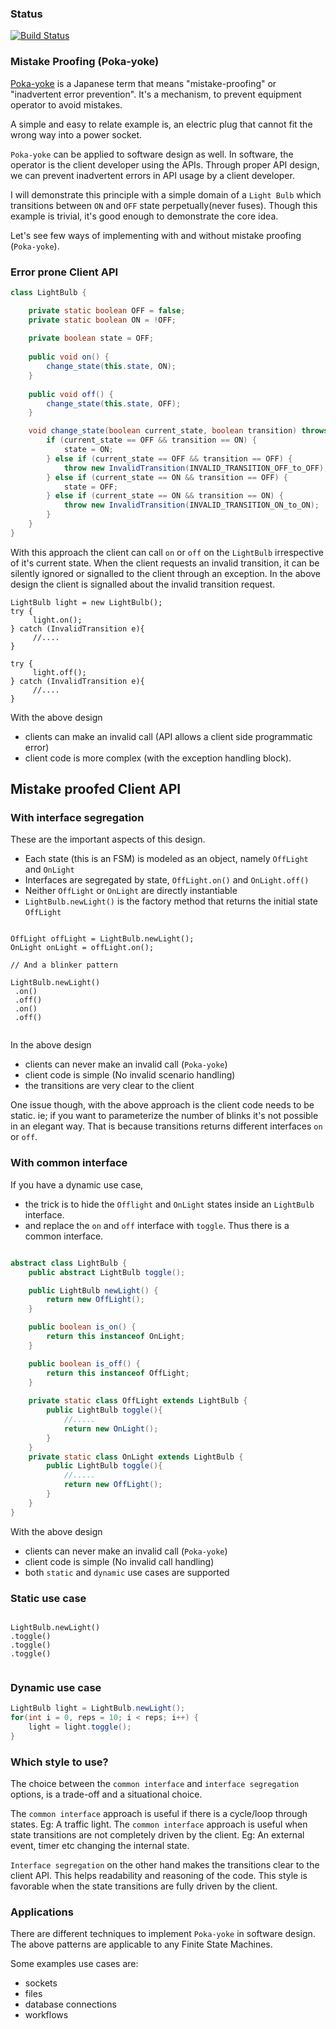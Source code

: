### Status
[![Build Status](https://app.travis-ci.com/codehackerr/poka-yoke.svg?branch=master)](https://app.travis-ci.com/codehackerr/poka-yoke)
### Mistake Proofing (Poka-yoke) 

[Poka-yoke](https://en.wikipedia.org/wiki/Poka-yoke) is a Japanese term that means "mistake-proofing" or "inadvertent error prevention".
It's a mechanism, to prevent equipment operator to avoid mistakes.

A simple and easy to relate example is, an electric plug that cannot fit the wrong way into a power socket.

`Poka-yoke` can be applied to software design as well.
In software, the operator is the client developer using the APIs.
Through proper API design, we can prevent inadvertent errors in API usage by a client developer.



I will demonstrate this principle with a simple domain of a `Light Bulb` which transitions between `ON` and `OFF` state perpetually(never fuses).
Though this example is trivial, it's good enough to demonstrate the core idea.

Let's see few ways of implementing with and without  mistake proofing (`Poka-yoke`).

### Error prone Client API

```java
class LightBulb {

    private static boolean OFF = false;
    private static boolean ON = !OFF;
    
    private boolean state = OFF;
    
    public void on() {
        change_state(this.state, ON);
    }
    
    public void off() {
        change_state(this.state, OFF);
    }

    void change_state(boolean current_state, boolean transition) throws InvalidTransition {
        if (current_state == OFF && transition == ON) {
            state = ON;
        } else if (current_state == OFF && transition == OFF) {
            throw new InvalidTransition(INVALID_TRANSITION_OFF_to_OFF);
        } else if (current_state == ON && transition == OFF) {
            state = OFF;
        } else if (current_state == ON && transition == ON) {
            throw new InvalidTransition(INVALID_TRANSITION_ON_to_ON);
        }
    }
}

```

With this approach the client can call `on` or `off` on the `LightBulb` irrespective of it's current state.
When the client requests an invalid transition, it can be silently ignored or signalled to the client through an exception.
In the above design the client is signalled about the invalid transition request.

```
LightBulb light = new LightBulb();
try { 
     light.on();
} catch (InvalidTransition e){
     //....
}

try { 
     light.off();
} catch (InvalidTransition e){
     //....
}
```

With the above design
- clients can make an invalid call (API allows a client side programmatic error)
- client code is more complex (with the exception handling block).


## Mistake proofed Client API

### With interface segregation

These are the important aspects of this design.
- Each state (this is an FSM) is modeled as an object, namely `OffLight` and `OnLight`
- Interfaces are segregated by state, `OffLight.on()` and  `OnLight.off()`
- Neither `OffLight` or `OnLight` are directly instantiable
- `LightBulb.newLight()` is the factory method that returns the initial state `OffLight`

```

OffLight offLight = LightBulb.newLight();
OnLight onLight = offLight.on();

// And a blinker pattern

LightBulb.newLight()
 .on()
 .off()
 .on()
 .off()
 
```

In the above design
- clients can never make an invalid call (`Poka-yoke`)
- client code is simple (No invalid scenario handling)
- the transitions are very clear to the client

One issue though, with the above approach is the client code needs to be static.
ie; if you want to parameterize the number of blinks it's not possible in an elegant way.
That is because transitions returns different interfaces `on` or `off`.

### With common interface

If you have a dynamic use case, 
- the trick is to hide the `Offlight` and `OnLight` states inside an `LightBulb` interface.
- and replace the `on` and `off` interface with `toggle`. Thus there is a common interface.

```java

abstract class LightBulb {
    public abstract LightBulb toggle();

    public LightBulb newLight() {
        return new OffLight();
    }

    public boolean is_on() {
        return this instanceof OnLight;
    }

    public boolean is_off() {
        return this instanceof OffLight;
    }
    
    private static class OffLight extends LightBulb {
        public LightBulb toggle(){
            //.....
            return new OnLight();
        }
    }
    private static class OnLight extends LightBulb {
        public LightBulb toggle(){
            //.....
            return new OffLight();
        }
    }
}

```
With the above design
- clients can never make an invalid call (`Poka-yoke`)
- client code is simple (No invalid call handling)
- both `static` and `dynamic` use cases are supported

### Static use case
```

LightBulb.newLight()
.toggle()
.toggle()
.toggle()
 
```


### Dynamic use case
```java
LightBulb light = LightBulb.newLight();
for(int i = 0, reps = 10; i < reps; i++) {
    light = light.toggle();
}
```

### Which style to use?
The choice between the  `common interface` and `interface segregation` options, is a trade-off and a situational choice.

The `common interface` approach is useful if there is a cycle/loop through states.
Eg: A traffic light.
The `common interface` approach is useful when state transitions are not completely driven by the client.
Eg: An external event, timer etc changing the internal state.

`Interface segregation` on the other hand makes the transitions clear to the client API.
This helps readability and reasoning of the code. This style is favorable when the state transitions are fully driven by the client.


### Applications
There are different techniques to implement `Poka-yoke` in software design.
The above patterns are applicable to any Finite State Machines.

Some examples use cases are:

- sockets
- files
- database connections
- workflows

